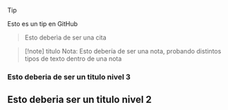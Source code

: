 >[!tip]
>Esto es un tip en GitHub

>Esto deberìa de ser una cita

> [!note] titulo
>Nota: Esto debería de ser una nota, probando distintos tipos de texto dentro de una nota

### Esto deberia de ser un titulo nivel 3

## Esto deberia ser un titulo nivel 2
